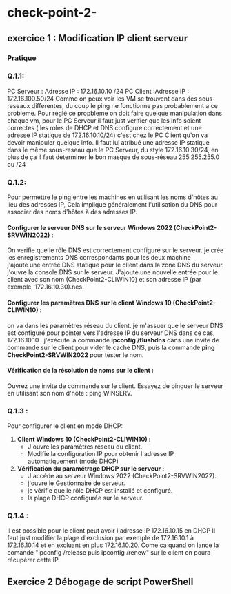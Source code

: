 # check-point-2-

## exercice 1 : Modification IP client serveur

### Pratique

### Q.1.1:
PC Serveur : Adresse IP : 172.16.10.10 /24
PC Client :Adresse IP : 172.16.100.50/24
Comme on peux voir les VM se trouvent dans des sous-reseaux differentes, du coup le ping ne fonctionne pas probablement a ce probleme.
Pour réglé ce propbleme on doit faire quelque manipulation dans chaque vm, pour le PC Serveur il faut just verifier que les info soient correctes ( les roles de DHCP et DNS configure correctement et une adresse IP statique de 172.16.10.10/24) c'est chez le PC Client qu'on va devoir manipuler quelque  info. 
Il faut lui atribué une adresse IP statique dans le même sous-reseau que le PC Serveur, du style 172.16.10.30/24, en plus de ça il faut determiner le bon masque de sous-réseau  255.255.255.0 ou /24

### Q.1.2: 
Pour permettre le ping entre les machines en utilisant les noms d'hôtes au lieu des adresses IP, Cela implique généralement l'utilisation du DNS pour associer des noms d'hôtes à des adresses IP. 

#### Configurer le serveur DNS sur le serveur Windows 2022 (CheckPoint2-SRVWIN2022) :

On verifie  que le rôle DNS est correctement configuré sur le serveur.
je crée les enregistrements DNS correspondants pour les deux machine    
j'ajoute une entrée DNS statique pour le client dans la zone DNS du serveur.
j'ouvre la console DNS sur le serveur.
J'ajoute une nouvelle entrée pour le client avec son nom (CheckPoint2-CLIWIN10) et son adresse IP (par exemple, 172.16.10.30).nes.

#### Configurer les paramètres DNS sur le client Windows 10 (CheckPoint2-CLIWIN10) :

on va dans les paramètres réseau du client.
je m'assuer que le serveur DNS est configuré pour pointer vers l'adresse IP du serveur DNS dans ce cas, 172.16.10.10 .
j'exécute la commande **ipconfig /flushdns** dans une invite de commande sur le client pour vider le cache DNS, puis la commande **ping CheckPoint2-SRVWIN2022** pour tester le nom.

#### Vérification de la résolution de noms sur le client :

Ouvrez une invite de commande sur le client.
Essayez de pinguer le serveur en utilisant son nom d'hôte : ping WINSERV.

### Q.1.3 :
Pour configurer le client en mode DHCP:
1. **Client Windows 10 (CheckPoint2-CLIWIN10) :**
   - J'ouvre les paramètres réseau du client.
   - Modifie la configuration IP pour obtenir l'adresse IP automatiquement (mode DHCP)
2. **Vérification du paramétrage DHCP sur le serveur :**
   - J'accéde au serveur Windows 2022 (CheckPoint2-SRVWIN2022).
   - j'ouvre le Gestionnaire de serveur.
   - je vérifie que le rôle DHCP est installé et configuré.
   - la plage DHCP configurée sur le serveur.
### Q.1.4 :
Il est possible pour le client peut avoir l'adresse IP 172.16.10.15 en DHCP 
Il faut just modifier la plage d'exclusion par exemple de 172.16.10.1 à 172.16.10.14 et en excluant en plus 172.16.10.20.
Come ca quand on lance la comande "ipconfig /release puis ipconfig /renew" sur le client on poura récupérer cette IP.

## Exercice 2 Débogage de script PowerShell







